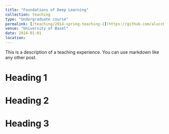 ```yaml
---
title: "Foundations of Deep Learning"
collection: teaching
type: "Undergraduate course"
permalink: [/teaching/2014-spring-teaching-1](https://github.com/alucchi/Foundations_Deep_Learning_course/)
venue: "University of Basel"
date: 2014-01-01
location: 
---
```


This is a description of a teaching experience. You can use markdown like any other post.

Heading 1
======

Heading 2
======

Heading 3
======
